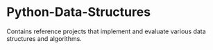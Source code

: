 # Python-Data-Structures
Contains reference projects that implement and evaluate various data structures and algorithms.
